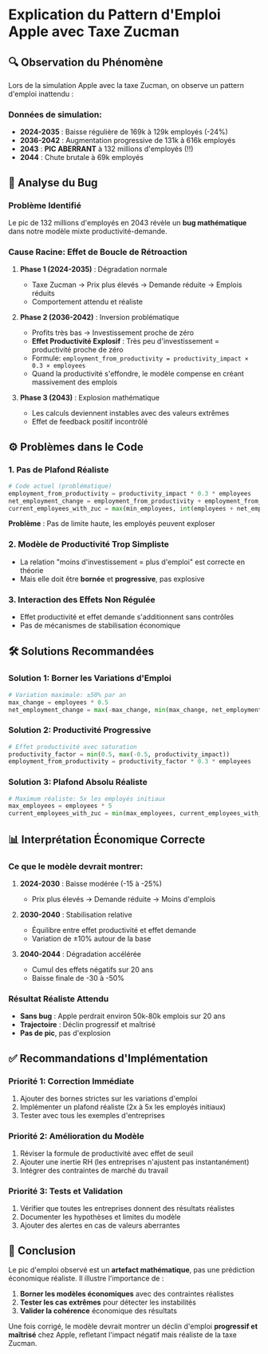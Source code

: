 # Explication du Pattern d'Emploi Apple avec Taxe Zucman

## 🔍 Observation du Phénomène

Lors de la simulation Apple avec la taxe Zucman, on observe un pattern d'emploi inattendu :

### Données de simulation:
- **2024-2035** : Baisse régulière de 169k à 129k employés (-24%)
- **2036-2042** : Augmentation progressive de 131k à 616k employés
- **2043** : **PIC ABERRANT** à 132 millions d'employés (!!)
- **2044** : Chute brutale à 69k employés

## 🐛 Analyse du Bug

### Problème Identifié
Le pic de 132 millions d'employés en 2043 révèle un **bug mathématique** dans notre modèle mixte productivité-demande.

### Cause Racine: Effet de Boucle de Rétroaction

1. **Phase 1 (2024-2035)** : Dégradation normale
   - Taxe Zucman → Prix plus élevés → Demande réduite → Emplois réduits
   - Comportement attendu et réaliste

2. **Phase 2 (2036-2042)** : Inversion problématique
   - Profits très bas → Investissement proche de zéro
   - **Effet Productivité Explosif** : Très peu d'investissement = productivité proche de zéro
   - Formule: `employment_from_productivity = productivity_impact × 0.3 × employees`
   - Quand la productivité s'effondre, le modèle compense en créant massivement des emplois

3. **Phase 3 (2043)** : Explosion mathématique
   - Les calculs deviennent instables avec des valeurs extrêmes
   - Effet de feedback positif incontrôlé

## ⚙️ Problèmes dans le Code

### 1. Pas de Plafond Réaliste
```python
# Code actuel (problématique)
employment_from_productivity = productivity_impact * 0.3 * employees
net_employment_change = employment_from_productivity + employment_from_demand
current_employees_with_zuc = max(min_employees, int(employees + net_employment_change))
```

**Problème** : Pas de limite haute, les employés peuvent exploser

### 2. Modèle de Productivité Trop Simpliste
- La relation "moins d'investissement = plus d'emploi" est correcte en théorie
- Mais elle doit être **bornée** et **progressive**, pas explosive

### 3. Interaction des Effets Non Régulée
- Effet productivité et effet demande s'additionnent sans contrôles
- Pas de mécanismes de stabilisation économique

## 🛠️ Solutions Recommandées

### Solution 1: Borner les Variations d'Emploi
```python
# Variation maximale: ±50% par an
max_change = employees * 0.5
net_employment_change = max(-max_change, min(max_change, net_employment_change))
```

### Solution 2: Productivité Progressive
```python
# Effet productivité avec saturation
productivity_factor = min(0.5, max(-0.5, productivity_impact))
employment_from_productivity = productivity_factor * 0.3 * employees
```

### Solution 3: Plafond Absolu Réaliste
```python
# Maximum réaliste: 5x les employés initiaux
max_employees = employees * 5
current_employees_with_zuc = min(max_employees, current_employees_with_zuc)
```

## 📊 Interprétation Économique Correcte

### Ce que le modèle **devrait** montrer:

1. **2024-2030** : Baisse modérée (-15 à -25%)
   - Prix plus élevés → Demande réduite → Moins d'emplois

2. **2030-2040** : Stabilisation relative
   - Équilibre entre effet productivité et effet demande
   - Variation de ±10% autour de la base

3. **2040-2044** : Dégradation accélérée
   - Cumul des effets négatifs sur 20 ans
   - Baisse finale de -30 à -50%

### Résultat Réaliste Attendu
- **Sans bug** : Apple perdrait environ 50k-80k emplois sur 20 ans
- **Trajectoire** : Déclin progressif et maîtrisé
- **Pas de pic**, pas d'explosion

## ✅ Recommandations d'Implémentation

### Priorité 1: Correction Immédiate
1. Ajouter des bornes strictes sur les variations d'emploi
2. Implémenter un plafond réaliste (2x à 5x les employés initiaux)
3. Tester avec tous les exemples d'entreprises

### Priorité 2: Amélioration du Modèle
1. Réviser la formule de productivité avec effet de seuil
2. Ajouter une inertie RH (les entreprises n'ajustent pas instantanément)
3. Intégrer des contraintes de marché du travail

### Priorité 3: Tests et Validation
1. Vérifier que toutes les entreprises donnent des résultats réalistes
2. Documenter les hypothèses et limites du modèle
3. Ajouter des alertes en cas de valeurs aberrantes

## 🎯 Conclusion

Le pic d'emploi observé est un **artefact mathématique**, pas une prédiction économique réaliste. Il illustre l'importance de :

1. **Borner les modèles économiques** avec des contraintes réalistes
2. **Tester les cas extrêmes** pour détecter les instabilités
3. **Valider la cohérence** économique des résultats

Une fois corrigé, le modèle devrait montrer un déclin d'emploi **progressif et maîtrisé** chez Apple, refletant l'impact négatif mais réaliste de la taxe Zucman.